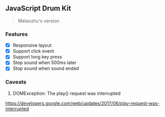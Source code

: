 ## JavaScript Drum Kit

> Melaozhu's version

### Features

- [x] Responsive layout
- [x] Support click event
- [x] Support long key press
- [x] Stop sound when 500ms later
- [x] Stop sound when sound ended

### Caveats

1. DOMException: The play() request was interrupted

<https://developers.google.com/web/updates/2017/06/play-request-was-interrupted>
